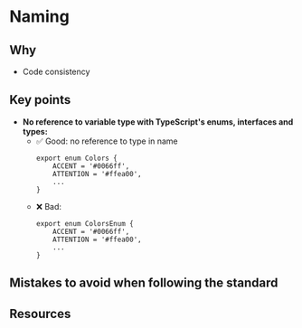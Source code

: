 # Naming

## Why

- Code consistency

## Key points

- **No reference to variable type with TypeScript's enums, interfaces and types:**
  - ✅ Good: no reference to type in name
    ```
    export enum Colors {
        ACCENT = '#0066ff',
        ATTENTION = '#ffea00',
        ...
    }
    ```
  - ❌ Bad:
    ```
    export enum ColorsEnum {
        ACCENT = '#0066ff',
        ATTENTION = '#ffea00',
        ...
    }
    ```

## Mistakes to avoid when following the standard

## Resources

